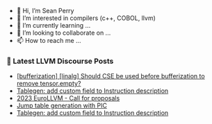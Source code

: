 - 👋 Hi, I’m Sean Perry
- 👀 I’m interested in compilers (c++, COBOL, llvm)
- 🌱 I’m currently learning ...
- 💞️ I’m looking to collaborate on ...
- 📫 How to reach me ...

<!---
s66perry/s66perry is a ✨ special ✨ repository because its `README.md` (this file) appears on your GitHub profile.
You can click the Preview link to take a look at your changes.
--->
### 📕 Latest LLVM Discourse Posts

<!-- DISCOURSE-LLVM:START -->
- [[bufferization] [linalg] Should CSE be used before bufferization to remove tensor.empty?](https://discourse.llvm.org/t/bufferization-linalg-should-cse-be-used-before-bufferization-to-remove-tensor-empty/68882#post_3)
- [Tablegen: add custom field to Instruction description](https://discourse.llvm.org/t/tablegen-add-custom-field-to-instruction-description/68938#post_3)
- [2023 EuroLLVM - Call for proposals](https://discourse.llvm.org/t/2023-eurollvm-call-for-proposals/67928#post_3)
- [Jump table generation with PIC](https://discourse.llvm.org/t/jump-table-generation-with-pic/68935#post_4)
- [Tablegen: add custom field to Instruction description](https://discourse.llvm.org/t/tablegen-add-custom-field-to-instruction-description/68938#post_2)
<!-- DISCOURSE-LLVM:END -->

